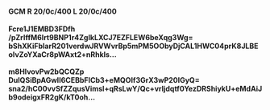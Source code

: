 #### GCM R 20/0c/400 L 20/0c/400
**Fcre1J1EMBD3FDfh**<br/>**/pZrIffM6lrt9BNP1r4ZgIkLXCJ7EZFLEW6beXqg3Wg=**<br/>**bShXKiFblarR201verdwJRVWvrBp5mPM5OObyDjCAL1HWC04prK8JLBEoIvZoYXaCr8pWAxt2+nRhkls...**<br/><br/>
**m8HIvovPw2bQCQZp**<br/>**DulQSiBpAGwII6CEBbFICb3+eMQOIf3GrX3wP20IGyQ=**<br/>**sna2/hC00vvSfZZqusVimsl+qRsLwY/Qc+vrljdqtf0YezDRShiykU+eMdAiJb9odeigxFR2gK/kT0oh...**
